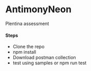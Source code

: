# AntimonyNeon
Plentina assessment
#### Steps
-  Clone the repo
- npm install
- Download postman collection
- test using samples or npm run test
